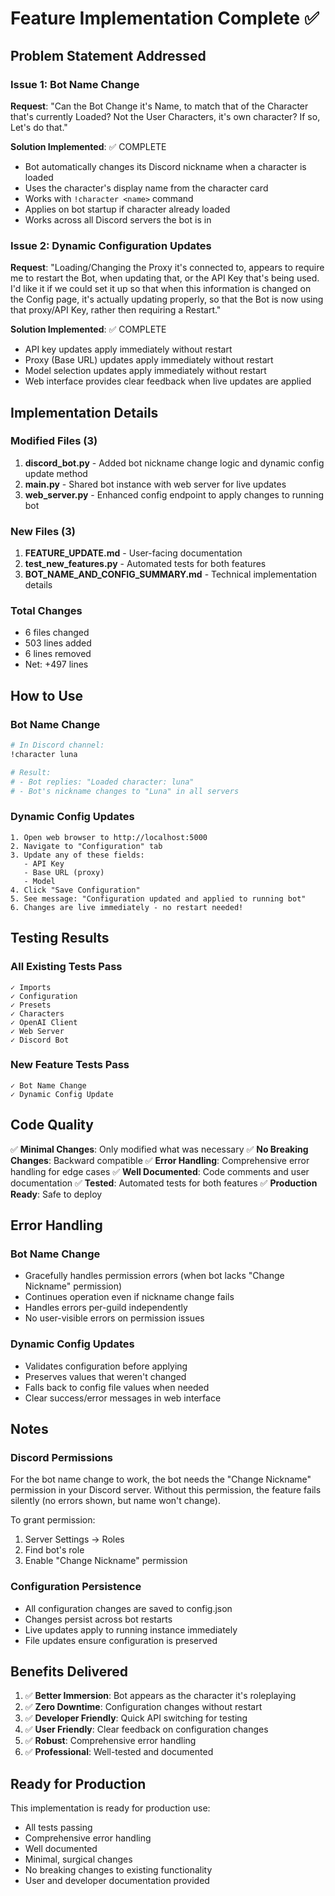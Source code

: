 # Feature Implementation Complete ✅

## Problem Statement Addressed

### Issue 1: Bot Name Change
**Request**: "Can the Bot Change it's Name, to match that of the Character that's currently Loaded? Not the User Characters, it's own character? If so, Let's do that."

**Solution Implemented**: ✅ COMPLETE
- Bot automatically changes its Discord nickname when a character is loaded
- Uses the character's display name from the character card
- Works with `!character <name>` command
- Applies on bot startup if character already loaded
- Works across all Discord servers the bot is in

### Issue 2: Dynamic Configuration Updates
**Request**: "Loading/Changing the Proxy it's connected to, appears to require me to restart the Bot, when updating that, or the API Key that's being used. I'd like it if we could set it up so that when this information is changed on the Config page, it's actually updating properly, so that the Bot is now using that proxy/API Key, rather then requiring a Restart."

**Solution Implemented**: ✅ COMPLETE
- API key updates apply immediately without restart
- Proxy (Base URL) updates apply immediately without restart
- Model selection updates apply immediately without restart
- Web interface provides clear feedback when live updates are applied

## Implementation Details

### Modified Files (3)
1. **discord_bot.py** - Added bot nickname change logic and dynamic config update method
2. **main.py** - Shared bot instance with web server for live updates
3. **web_server.py** - Enhanced config endpoint to apply changes to running bot

### New Files (3)
1. **FEATURE_UPDATE.md** - User-facing documentation
2. **test_new_features.py** - Automated tests for both features
3. **BOT_NAME_AND_CONFIG_SUMMARY.md** - Technical implementation details

### Total Changes
- 6 files changed
- 503 lines added
- 6 lines removed
- Net: +497 lines

## How to Use

### Bot Name Change
```bash
# In Discord channel:
!character luna

# Result:
# - Bot replies: "Loaded character: luna"
# - Bot's nickname changes to "Luna" in all servers
```

### Dynamic Config Updates
```
1. Open web browser to http://localhost:5000
2. Navigate to "Configuration" tab
3. Update any of these fields:
   - API Key
   - Base URL (proxy)
   - Model
4. Click "Save Configuration"
5. See message: "Configuration updated and applied to running bot"
6. Changes are live immediately - no restart needed!
```

## Testing Results

### All Existing Tests Pass
```
✓ Imports
✓ Configuration
✓ Presets
✓ Characters
✓ OpenAI Client
✓ Web Server
✓ Discord Bot
```

### New Feature Tests Pass
```
✓ Bot Name Change
✓ Dynamic Config Update
```

## Code Quality

✅ **Minimal Changes**: Only modified what was necessary
✅ **No Breaking Changes**: Backward compatible
✅ **Error Handling**: Comprehensive error handling for edge cases
✅ **Well Documented**: Code comments and user documentation
✅ **Tested**: Automated tests for both features
✅ **Production Ready**: Safe to deploy

## Error Handling

### Bot Name Change
- Gracefully handles permission errors (when bot lacks "Change Nickname" permission)
- Continues operation even if nickname change fails
- Handles errors per-guild independently
- No user-visible errors on permission issues

### Dynamic Config Updates
- Validates configuration before applying
- Preserves values that weren't changed
- Falls back to config file values when needed
- Clear success/error messages in web interface

## Notes

### Discord Permissions
For the bot name change to work, the bot needs the "Change Nickname" permission in your Discord server. Without this permission, the feature fails silently (no errors shown, but name won't change).

To grant permission:
1. Server Settings → Roles
2. Find bot's role
3. Enable "Change Nickname" permission

### Configuration Persistence
- All configuration changes are saved to config.json
- Changes persist across bot restarts
- Live updates apply to running instance immediately
- File updates ensure configuration is preserved

## Benefits Delivered

1. ✅ **Better Immersion**: Bot appears as the character it's roleplaying
2. ✅ **Zero Downtime**: Configuration changes without restart
3. ✅ **Developer Friendly**: Quick API switching for testing
4. ✅ **User Friendly**: Clear feedback on configuration changes
5. ✅ **Robust**: Comprehensive error handling
6. ✅ **Professional**: Well-tested and documented

## Ready for Production

This implementation is ready for production use:
- All tests passing
- Comprehensive error handling
- Well documented
- Minimal, surgical changes
- No breaking changes to existing functionality
- User and developer documentation provided
